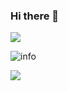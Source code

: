 ### Hi there 👋

<!--
**Hymilex/Hymilex** is a ✨ _special_ ✨ repository because its `README.md` (this file) appears on your GitHub profile.

Here are some ideas to get you started:

- 🔭 I’m currently working on ...
- 🌱 I’m currently learning ...
- 👯 I’m looking to collaborate on ...
- 🤔 I’m looking for help with ...
- 💬 Ask me about ...
- 📫 How to reach me: ...
- 😄 Pronouns: ...
- ⚡ Fun fact: ...
-->

![](http://antzuhl.cn:4000/get/@Hymilex.readme)

![info](https://github-readme-stats.vercel.app/api?username=Hymilex&show_icons=true&count_private=true&hide=prs&theme=default_repocard)

![](https://visitor-badge.glitch.me/badge?page_id=Hymilex.readme)

